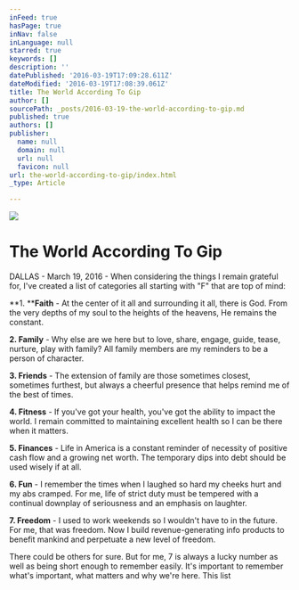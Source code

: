 ```yaml
---
inFeed: true
hasPage: true
inNav: false
inLanguage: null
starred: true
keywords: []
description: ''
datePublished: '2016-03-19T17:09:28.611Z'
dateModified: '2016-03-19T17:08:39.061Z'
title: The World According To Gip
author: []
sourcePath: _posts/2016-03-19-the-world-according-to-gip.md
published: true
authors: []
publisher:
  name: null
  domain: null
  url: null
  favicon: null
url: the-world-according-to-gip/index.html
_type: Article

---
```

![](https://the-grid-user-content.s3-us-west-2.amazonaws.com/d998e878-63c4-471a-a255-8f27e1cb3e69.jpg)

# The World According To Gip

DALLAS - March 19, 2016 - When considering the things I remain grateful for, I've created a list of categories all starting with "F" that are top of mind:

**1\. ****Faith** - At the center of it all and surrounding it all, there is God. From the very depths of my soul to the heights of the heavens, He remains the constant.

**2\. Family** - Why else are we here but to love, share, engage, guide, tease, nurture, play with family? All family members are my reminders to be a person of character.

**3\. Friends** - The extension of family are those sometimes closest, sometimes furthest, but always a cheerful presence that helps remind me of the best of times.

**4\. Fitness** - If you've got your health, you've got the ability to impact the world. I remain committed to maintaining excellent health so I can be there when it matters.

**5\. Finances** - Life in America is a constant reminder of necessity of positive cash flow and a growing net worth. The temporary dips into debt should be used wisely if at all.

**6\. Fun** - I remember the times when I laughed so hard my cheeks hurt and my abs cramped. For me, life of strict duty must be tempered with a continual downplay of seriousness and an emphasis on laughter.

**7\. Freedom** - I used to work weekends so I wouldn't have to in the future. For me, that was freedom. Now I build revenue-generating info products to benefit mankind and perpetuate a new level of freedom.

There could be others for sure. But for me, 7 is always a lucky number as well as being short enough to remember easily. It's important to remember what's important, what matters and why we're here. This list